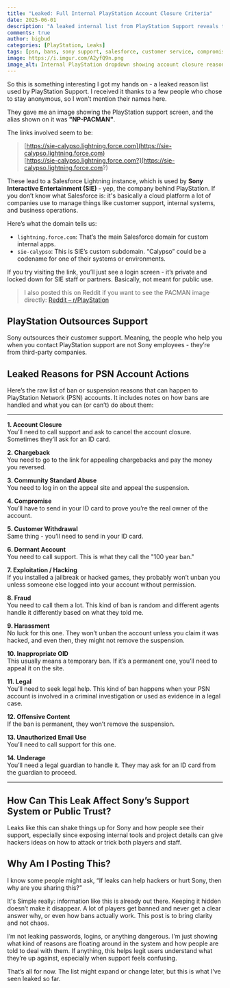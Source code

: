 ```yaml
---
title: "Leaked: Full Internal PlayStation Account Closure Criteria"
date: 2025-06-01
description: "A leaked internal list from PlayStation Support reveals the full criteria for PSN account closures, suspensions, and bans. Also with how support agents handle each case behind the scenes."
comments: true
author: bigbud
categories: [PlayStation, Leaks]
tags: [psn, bans, sony support, salesforce, customer service, compromised account, chargeback, suspension]
image: https://i.imgur.com/A2yfQ9n.png
image_alt: Internal PlayStation dropdown showing account closure reasons
---
```


So this is something interesting I got my hands on - a leaked reason list used by PlayStation Support. I received it thanks to a few people who chose to stay anonymous, so I won’t mention their names here.

They gave me an image showing the PlayStation support screen, and the alias shown on it was **"NP-PACMAN"**.

The links involved seem to be:

> [https://sie-calypso.lightning.force.com](https://sie-calypso.lightning.force.com)  
> [https://sie-calypso.lightning.force.com?](https://sie-calypso.lightning.force.com?)

These lead to a Salesforce Lightning instance, which is used by **Sony Interactive Entertainment (SIE)** - yep, the company behind PlayStation. If you don’t know what Salesforce is: it's basically a cloud platform a lot of companies use to manage things like customer support, internal systems, and business operations.

Here’s what the domain tells us:

- `lightning.force.com`: That’s the main Salesforce domain for custom internal apps.
- `sie-calypso`: This is SIE’s custom subdomain. “Calypso” could be a codename for one of their systems or environments.

If you try visiting the link, you’ll just see a login screen - it’s private and locked down for SIE staff or partners. Basically, not meant for public use.

> I also posted this on Reddit if you want to see the PACMAN image directly: [Reddit – r/PlayStation](https://www.reddit.com/r/playstation/s/wFUmpLU34D)

## PlayStation Outsources Support

Sony outsources their customer support. Meaning, the people who help you when you contact PlayStation support are not Sony employees - they’re from third-party companies.

## Leaked Reasons for PSN Account Actions

Here’s the raw list of ban or suspension reasons that can happen to PlayStation Network (PSN) accounts. It includes notes on how bans are handled and what you can (or can’t) do about them:

---

**1. Account Closure**  
You’ll need to call support and ask to cancel the account closure. Sometimes they’ll ask for an ID card.

**2. Chargeback**  
You need to go to the link for appealing chargebacks and pay the money you reversed.

**3. Community Standard Abuse**  
You need to log in on the appeal site and appeal the suspension.

**4. Compromise**  
You’ll have to send in your ID card to prove you’re the real owner of the account.

**5. Customer Withdrawal**  
Same thing - you’ll need to send in your ID card.

**6. Dormant Account**  
You need to call support. This is what they call the "100 year ban."

**7. Exploitation / Hacking**  
If you installed a jailbreak or hacked games, they probably won’t unban you unless someone else logged into your account without permission.

**8. Fraud**  
You need to call them a lot. This kind of ban is random and different agents handle it differently based on what they told me.

**9. Harassment**  
No luck for this one. They won’t unban the account unless you claim it was hacked, and even then, they might not remove the suspension.

**10. Inappropriate OID**  
This usually means a temporary ban. If it’s a permanent one, you’ll need to appeal it on the site.

**11. Legal**  
You’ll need to seek legal help. This kind of ban happens when your PSN account is involved in a criminal investigation or used as evidence in a legal case.

**12. Offensive Content**  
If the ban is permanent, they won’t remove the suspension.

**13. Unauthorized Email Use**  
You’ll need to call support for this one.

**14. Underage**  
You’ll need a legal guardian to handle it. They may ask for an ID card from the guardian to proceed.

---

## How Can This Leak Affect Sony’s Support System or Public Trust?

Leaks like this can shake things up for Sony and how people see their support, especially since exposing internal tools and project details can give hackers ideas on how to attack or trick both players and staff.

## Why Am I Posting This?

I know some people might ask, “If leaks can help hackers or hurt Sony, then why are you sharing this?”

It's Simple really: information like this is already out there. Keeping it hidden doesn’t make it disappear. A lot of players get banned and never get a clear answer why, or even how bans actually work. This post is to bring clarity and not chaos.

I’m not leaking passwords, logins, or anything dangerous. I'm just showing what kind of reasons are floating around in the system and how people are told to deal with them. If anything, this helps legit users understand what they’re up against, especially when support feels confusing.

That’s all for now. The list might expand or change later, but this is what I’ve seen leaked so far.

